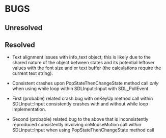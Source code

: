 # BUGS #

## Unresolved ##

## Resolved ##

* Text alignment issues with info_text object; this is likely due to the shared
nature of the object between states and its potential leftover values with the
font size and or text buffer (the calculations require the current text string).

* Consistent crashes upon PopStateThenChangeState method call *only* when using
while loop within SDLInput::Input with SDL_PollEvent

* First (probable) related crash bug with onKeyUp method call within SDLInput::Input
consistently crashes with and without while loop implementation.

* Second (probable) related bug to the above that is inconsistently reproduced
consistently involving onMouseMotion call within SDLInput::Input when using
PopStateThenChangeState method call
